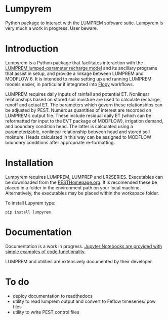 # Lumpyrem
Python package to interact with the LUMPREM software suite. Lumpyrem is very much a work in progress. User beware.

# Introduction
Lumpyrem is a Python package that facilitates interaction with the [LUMPREM lumped-parameter recharge model](https://s3.amazonaws.com/docs.pesthomepage.org/software/lumprem.zip) and its ancillary programs that assist in setup, and provide a linkage between LUMPREM and MODFLOW 6.
It is intended to make setting up and running LUMPREM models easier, in particular if integrated into [Flopy](https://github.com/modflowpy/flopy) workflows. 

LUMPREM requires daily inputs of rainfall and potential ET. Nonlinear relationships based on stored soil moisture are used to calculate recharge, runoff and actual ET. The parameters which govern these relationships can be adjusted by PEST. Numerous quantities of interest are recorded on LUMPREM’s output file. These include residual daily ET (which can be reformatted for input to the EVT package of MODFLOW), irrigation demand, and boundary condition head. The latter is calculated using a parameterizable, nonlinear relationship between head and stored soil moisture. Heads calculated in this way can be assigned to MODFLOW boundary conditions after appropriate re-formatting.

# Installation
Lumpyrem requires LUMPREM, LUMPREP and LR2SERIES. Executables can be downloaded from the [PESTHomepage.org](https://pesthomepage.org/software-0). It is recomended these be placed in a folder in the environment path on your local machine. Alternatively, the executables may be placed within the workspace folder.

To install Lupyrem type:
   
    pip install lumpyrem
   
   
# Documentation
Documentation is a work in progress. [Jupyter Notebooks are provided with simple examples of code functionality](https://github.com/rhugman/lumpyrem/tree/master/examples). 

LUMPREM and utilities are extensively documented by their developer.

# To do
* deploy documentation to readthedocs
* utility to read lumprem output and convert to Feflow timeseries/.pow files
* utility to write PEST control files



